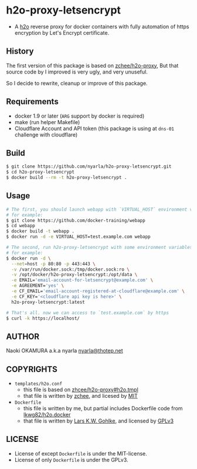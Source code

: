 h2o-proxy-letsencrypt
=====================

  * A [h2o](https://h2o.examp1e.net/) reverse proxy for docker containers with fully automation of https encryption by Let's Encrypt certificate.

History
-------

The first version of this package is based on [zchee/h2o-proxy](https://github.com/zchee/h2o-proxy),
But that source code by I improved is very ugly, and very unuseful.

So I decide to rewrite, cleanup or improve of this package.

Requirements
------------

  * docker 1.9 or later (`ARG` support by docker is required)
  * make (run helper Makefile)
  * Cloudflare Account and API token (this package is using at `dns-01` challenge with cloudflare)

Build
-----

```bash
$ git clone https://github.com/nyarla/h2o-proxy-letsencrypt.git
$ cd h2o-proxy-letsencrypt
$ docker build --rm -t h2o-proxy-letsencrypt .
```

Usage
-----

```bash
# The first, you should launch webapp with `VIRTUAL_HOST` environment variables.
# for example:
$ git clone https://github.com/docker-training/webapp
$ cd webapp
$ docker build -t webapp .
$ docker run -d -e VIRTUAL_HOST=test.example.com webapp

# The second, run h2o-proxy-letsencrypt with some environment variables.
# for example:
$ docker run -d \
  --net=host -p 80:80 -p 443:443 \
  -v /var/run/docker.sock:/tmp/docker.sock:ro \
  -v /opt/docker/h2o-proxy-letsencrypt:/opt/data \
  -e EMAIL='email-account-for-letsencrypt@example.com' \
  -e AGREEMENT='yes' \
  -e CF_EMAIL='email-account-registered-at-cloudflare@example.com' \
  -e CF_KEY='<cloudflare api key is here>' \
  h2o-proxy-letsencrypt:latest

# That's all. now we can access to `test.example.com` by https
$ curl -k https://localhost/
```

AUTHOR
------

Naoki OKAMURA a.k.a nyarla <nyarla@thotep.net>

COPYRIGHTS
----------

* `templates/h2o.conf`
  * this file is based on [zhcee/h2o-proxy#h2o.tmpl](https://github.com/zchee/h2o-proxy/blob/master/h2o.tmpl)
  * that file is written by [zchee](https://github.com/zchee), and licesed by [MIT](https://github.com/zchee/h2o-proxy/blob/master/LICENSE)
* `Dockerfile`
  * this file is written by me, but partial includes Dockerfile code from [lkwg82/h2o.docker](https://github.com/lkwg82/h2o.docker)
  * that file is written by [Lars K.W. Gohlke](https://github.com/lkwg82), and licensed by [GPLv3](https://github.com/lkwg82/h2o.docker/blob/master/LICENSE)

LICENSE
-------

  * License of except `Dockerfile` is under the MIT-license.
  * License of only `Dockerfile` is under the GPLv3.
